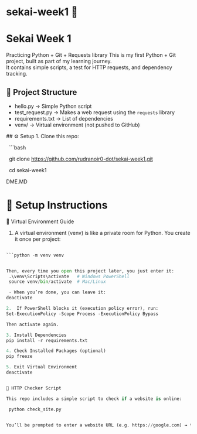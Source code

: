 # sekai-week1 🚀

# Sekai Week 1
Practicing Python + Git + Requests library
This is my first Python + Git project, built as part of my learning journey.  
It contains simple scripts, a test for HTTP requests, and dependency tracking.

## 📂 Project Structure

- hello.py → Simple Python script  
- test_request.py → Makes a web request using the `requests` library  
- requirements.txt → List of dependencies  
- venv/ → Virtual environment (not pushed to GitHub)

\## ⚙️ Setup
1\. Clone this repo:

&nbsp;  ```bash

&nbsp;  git clone https://github.com/rudranoir0-dot/sekai-week1.git

&nbsp;  cd sekai-week1

DME.MD

# 🚀 Setup Instructions 
🐍 Virtual Environment Guide

1.  A virtual environment (venv) is like a private room for Python.
You create it once per project: 
```python
 
```python -m venv venv


Then, every time you open this project later, you just enter it:
 .\venv\Scripts\activate   # Windows PowerShell
 source venv/bin/activate  # Mac/Linux

 - When you’re done, you can leave it:
deactivate

2.  If PowerShell blocks it (execution policy error), run:
Set-ExecutionPolicy -Scope Process -ExecutionPolicy Bypass

Then activate again.

3. Install Dependencies
pip install -r requirements.txt

4. Check Installed Packages (optional)
pip freeze

5. Exit Virtual Environment
deactivate


📡 HTTP Checker Script

This repo includes a simple script to check if a website is online:

 python check_site.py


You’ll be prompted to enter a website URL (e.g. https://google.com) → the script will tell you if it’s ✅ UP, ⚠️ Error, or ❌ DOWN.


